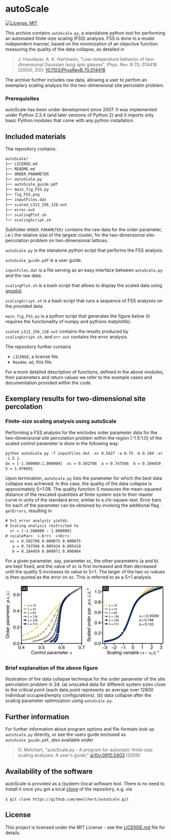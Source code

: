 # autoScale 

[![License: MIT](https://img.shields.io/badge/License-MIT-green.svg)](https://opensource.org/licenses/MIT)

This archive contains `autoScale.py`, a standalone python tool for performing an
automated finite-size scaling (FSS) analysis. FSS is done in a model
independent manner, based on the minimization of an objective function
measuring the quality of the data collapse, as detailed in 

>  J. Houdayer, A. K. Hartmann, "Low-temperature behavior of two-dimensional Gaussian Ising spin glasses", Phys. Rev. B 70, 014418 (2004), DOI: [10.1103/PhysRevB.70.014418](https://doi.org/10.1103/PhysRevB.70.014418)

The archive further includes raw data, allowing a user to perfom an exemplary
scaling analysis for the  two-dimensional site percolatin problem. 


### Prerequisites

autoScale has been under development since 2007. It was implemented under
Python 2.3.4 (and later versions of Python 2) and it imports only basic Python
modules that come with any python installation. 

## Included materials

The repository contains: 

```
autoScale/
├── LICENSE.md
├── README.md
├── ORDER_PARAMETER
├── autoScale.py
├── autoScale_guide.pdf
├── main_fig_FSS.py
├── fig_FSS.png
├── inputFiles.dat
├── scaled_L512_256_128.out
├── error.out
├── scalingPlot.sh
└── scalingScript.sh
```

Subfolder `ORDER_PARAMETER/` contains the raw data for the order parameter,
i.e.\ the relative size of the largest cluster, for the two-dimensional
site-percolation problem on two-dimensional lattices.

`autoScale.py` is the stanalone python script that performs the FSS analysis.

`autoScale_guide.pdf` is a user guide.

`inputFiles.dat` is a file serving as an easy interface between `autoScale.py`
and the raw data.

`scalingPlot.sh` is a bash script that allows to display the scaled data using [gnuplot](http://gnuplot.sourceforge.net).

`scalingScript.sh` is a bash script that runs a sequence of FSS analyses on the provided data.

`main_fig_FSS.py` is a python script that generates the figure below (it requires the functionality of numpy and pythons matplotlib).

`scaled_L512_256_128.out` contains the results produced by `scalingScript.sh`, and `err.out` contains the error analysis.

The repository further contains
* `LICENSE`, a license file.
* `Readme.md`, this file.

For a more detailed description of functions, defined in the above modules,
their parameters and return values we refer to the example cases and
documentation provided within the code.

## Exemplary results for two-dimensional site percolation 

### Finite-size scaling analysis using autoScale

Performing a FSS analysis for the enclodes order parameter data for the
two-dimensional site percolation problem within the region [-1.5:1.0] of the
scaled control parameter is done in the following way:

```
python autoScale.py -f inputFiles.dat -xc 0.5927 -a 0.75 -b 0.104 -xr -1.5 1.
dx = [-1.500000:1.000000]  xc = 0.592708  a = 0.747566  b = 0.104459  S = 1.076691 
```

Upon termination, `autoScale.py` lists the parameter for which the best data collapse
was achieved. In this case, the quality of the data collapse is approximately S=1.08.
The quality function S measures the mean-squared distance of the rescaled
quantities at finite system size to their master curve in units of the standard
error, similar to a chi-square-test.
Error bars for each of the parameter can be obtained by invoking the additional flag
`-getErrors`, resulting in 

```
# S+1 error analysis yields:
# Scaling analysis restricted to
  xr = [-1.500000 : 1.000000]
# <scalePar>  <-Err>  <+Err>
  xc = 0.592708 0.000075 0.000075
   a = 0.747566 0.005424 0.005419
   b = 0.104459 0.000971 0.000964
```

For a given parameter, say, parameter xc, the other parameters (a and b) are
kept fixed, and the value of xc is first increased and then decreased until the
quality S increases its value to S+1. The larger of the two xc-values is then
quoted as the error on xc. This is referred to as a S+1 analysis.


![alt text](https://github.com/omelchert/autoScale/blob/main/fig_FSS.png)

### Brief explanation of the above figure

Illustration of the data collapse technique for the order parameter of the site
percolation problem in 2d. (a) unscaled data for different system sizes close
to the critical point (each data point represents an average over 12800
individual occupied/empty configurations). (b) data collapse after the scaling
parameter optimization using `autoScale.py`.

## Further information

For further information about program options and file-formats look up
`autoScale.py` directly, or see the users guide enclosed as
`autoScale_guide.pdf`, also available under 

> O. Melchert, "autoScale.py - A program for automatic finite-size scaling analyses: A user's guide,"  [arXiv:0910.5403](https://arxiv.org/abs/0910.5403) (2009).

## Availability of the software

autoScale is provided as a (system-)local software tool. There is no need to install it once you
got a local
[clone](https://help.github.com/en/github/creating-cloning-and-archiving-repositories/cloning-a-repository)
of the repository, e.g. via

``$ git clone https://github.com/omelchert/autoScale.git``

## License 

This project is licensed under the MIT License - see the
[LICENSE.md](LICENSE.md) file for details.

